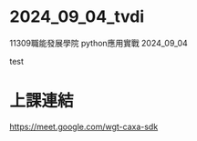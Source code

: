 # __2024_09_04_tvdi__
11309職能發展學院  python應用實戰 2024_09_04

test
# 上課連結
https://meet.google.com/wgt-caxa-sdk
